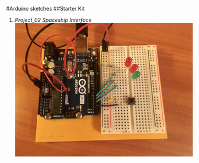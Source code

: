 #Arduino sketches
##Starter Kit
1. *Project_02 Spaceship Interface*
![arduino spacehip interface](https://github.com/kirill-oleynik/arduino/blob/master/02_starterkit-spaceship_interface/img/02_starterkit-spaceship_interface.jpg "Project_02")




